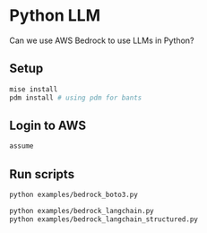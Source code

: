 # Python LLM

Can we use AWS Bedrock to use LLMs in Python?

## Setup

```sh
mise install
pdm install # using pdm for bants
```

## Login to AWS

```sh
assume
```

## Run scripts

```sh
python examples/bedrock_boto3.py
```

```sh
python examples/bedrock_langchain.py
python examples/bedrock_langchain_structured.py
```
